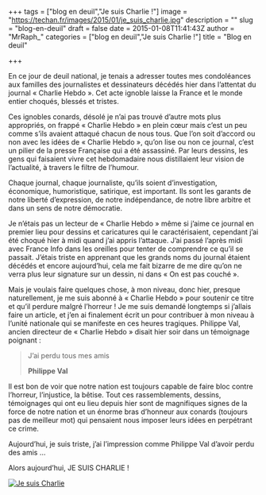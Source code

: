 +++
tags = ["blog en deuil","Je suis Charlie !"]
image = "https://techan.fr/images/2015/01/je_suis_charlie.jpg"
description = ""
slug = "blog-en-deuil"
draft = false
date = 2015-01-08T11:41:43Z
author = "MrRaph_"
categories = ["blog en deuil","Je suis Charlie !"]
title = "Blog en deuil"

+++


En ce jour de deuil national, je tenais a adresser toutes mes condoléances aux familles des journalistes et dessinateurs décédés hier dans l’attentat du journal « Charlie Hebdo ». Cet acte ignoble laisse la France et le monde entier choqués, blessés et tristes.

Ces ignobles conards, désolé je n’ai pas trouvé d’autre mots plus appropriés, on frappé « Charlie Hebdo » en plein cœur mais c’est un peu comme s’ils avaient attaqué chacun de nous tous. Que l’on soit d’accord ou non avec les idées de « Charlie Hebdo », qu’on lise ou non ce journal, c’est un pilier de la presse Française qui a été assassiné. Par leurs dessins, les gens qui faisaient vivre cet hebdomadaire nous distillaient leur vision de l’actualité, à travers le filtre de l’humour.

Chaque journal, chaque journaliste, qu’ils soient d’investigation, économique, humoristique, satirique, est important. Ils sont les garants de notre liberté d’expression, de notre indépendance, de notre libre arbitre et dans un sens de notre démocratie.

Je n’étais pas un lecteur de « Charlie Hebdo » même si j’aime ce journal en premier lieu pour dessins et caricatures qui le caractérisaient, cependant j’ai été choqué hier à midi quand j’ai appris l’attaque. J’ai passé l’après midi avec France Info dans les oreilles pour tenter de comprendre ce qu’il se passait. J’étais triste en apprenant que les grands noms du journal étaient décédés et encore aujourd’hui, cela me fait bizarre de me dire qu’on ne verra plus leur signature sur un dessin, ni dans « On est pas couché ».

Mais je voulais faire quelques chose, à mon niveau, donc hier, presque naturellement, je me suis abonné à « Charlie Hebdo » pour soutenir ce titre et qu’il perdure malgré l’horreur ! Je me suis demandé longtemps si j’allais faire un article, et j’en ai finalement écrit un pour contribuer à mon niveau à l’unité nationale qui se manifeste en ces heures tragiques. Philippe Val, ancien directeur de « Charlie Hebdo » disait hier soir dans un témoignage poignant :

> J’ai perdu tous mes amis
> 
> **Philippe Val**

Il est bon de voir que notre nation est toujours capable de faire bloc contre l’horreur, l’injustice, la bêtise. Tout ces rassemblements, dessins, témoignages qui ont eu lieu depuis hier sont de magnifiques signes de la force de notre nation et un énorme bras d’honneur aux conards (toujours pas de meilleur mot) qui pensaient nous imposer leurs idées en perpétrant ce crime.

Aujourd’hui, je suis triste, j’ai l’impression comme Philippe Val d’avoir perdu des amis …

Alors aujourd’hui, JE SUIS CHARLIE !

[![Je suis Charlie](https://techan.fr/images/2015/01/je_suis_charlie.jpg)](https://techan.fr/images/2015/01/je_suis_charlie.jpg)


